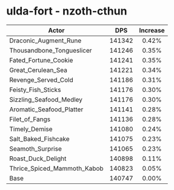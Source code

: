# ulda-fort - nzoth-cthun
| Actor | DPS | Increase |
|---|:---:|:---:|
|Draconic_Augment_Rune|141342|0.42%|
|Thousandbone_Tongueslicer|141246|0.35%|
|Fated_Fortune_Cookie|141241|0.35%|
|Great_Cerulean_Sea|141221|0.34%|
|Revenge_Served_Cold|141186|0.31%|
|Feisty_Fish_Sticks|141176|0.30%|
|Sizzling_Seafood_Medley|141176|0.30%|
|Aromatic_Seafood_Platter|141141|0.28%|
|Filet_of_Fangs|141136|0.28%|
|Timely_Demise|141080|0.24%|
|Salt_Baked_Fishcake|141075|0.23%|
|Seamoth_Surprise|141065|0.23%|
|Roast_Duck_Delight|140898|0.11%|
|Thrice_Spiced_Mammoth_Kabob|140823|0.05%|
|Base|140747|0.00%|

